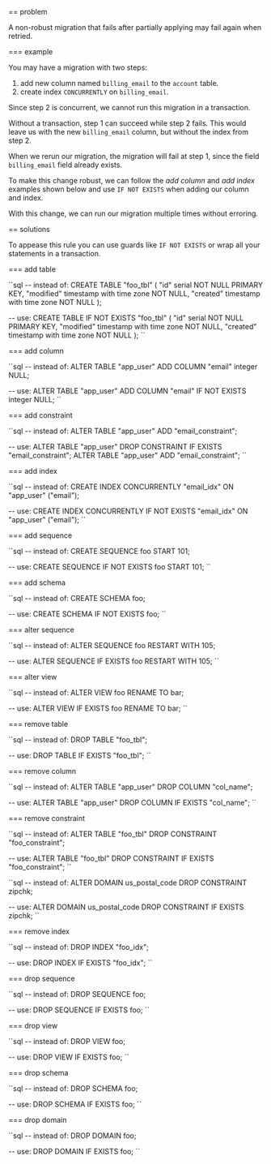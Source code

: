 == problem

A non-robust migration that fails after partially applying may fail again when retried.

=== example

You may have a migration with two steps:

1. add new column named ``billing_email`` to the ``account`` table.
2. create index ``CONCURRENTLY`` on ``billing_email``.

Since step 2 is concurrent, we cannot run this migration in a transaction.

Without a transaction, step 1 can succeed while step 2 fails. This would leave us with the new ``billing_email`` column, but without the index from step 2.

When we rerun our migration, the migration will fail at step 1, since the field ``billing_email`` field already exists.

To make this change robust, we can follow the *add column* and *add index* examples shown below and use ``IF NOT EXISTS`` when adding our column and index.

With this change, we can run our migration multiple times without erroring.

== solutions

To appease this rule you can use guards like ``IF NOT EXISTS`` or wrap all your statements in a transaction.

=== add table

``sql
-- instead of:
CREATE TABLE "foo_tbl" (
    "id" serial NOT NULL PRIMARY KEY,
    "modified" timestamp with time zone NOT NULL,
    "created" timestamp with time zone NOT NULL
);

-- use:
CREATE TABLE IF NOT EXISTS "foo_tbl" (
    "id" serial NOT NULL PRIMARY KEY,
    "modified" timestamp with time zone NOT NULL,
    "created" timestamp with time zone NOT NULL
);
``

=== add column

``sql
-- instead of:
ALTER TABLE "app_user" ADD COLUMN "email" integer NULL;

-- use:
ALTER TABLE "app_user" ADD COLUMN "email" IF NOT EXISTS integer NULL;
``

=== add constraint

``sql
-- instead of:
ALTER TABLE "app_user" ADD "email_constraint";

-- use:
ALTER TABLE "app_user" DROP CONSTRAINT IF EXISTS "email_constraint";
ALTER TABLE "app_user" ADD "email_constraint";
``

=== add index

``sql
-- instead of:
CREATE INDEX CONCURRENTLY "email_idx" ON "app_user" ("email");

-- use:
CREATE INDEX CONCURRENTLY IF NOT EXISTS "email_idx" ON "app_user" ("email");
``

=== add sequence

``sql
-- instead of:
CREATE SEQUENCE foo START 101;

-- use:
CREATE SEQUENCE IF NOT EXISTS foo START 101;
``

=== add schema

``sql
-- instead of:
CREATE SCHEMA foo;

-- use:
CREATE SCHEMA IF NOT EXISTS foo;
``

=== alter sequence

``sql
-- instead of:
ALTER SEQUENCE foo RESTART WITH 105;

-- use:
ALTER SEQUENCE IF EXISTS foo RESTART WITH 105;
``

=== alter view

``sql
-- instead of:
ALTER VIEW foo RENAME TO bar;

-- use:
ALTER VIEW IF EXISTS foo RENAME TO bar;
``

=== remove table

``sql
-- instead of:
DROP TABLE "foo_tbl";

-- use:
DROP TABLE IF EXISTS "foo_tbl";
``

=== remove column

``sql
-- instead of:
ALTER TABLE "app_user" DROP COLUMN "col_name";

-- use:
ALTER TABLE "app_user" DROP COLUMN IF EXISTS "col_name";
``

=== remove constraint

``sql
-- instead of:
ALTER TABLE "foo_tbl" DROP CONSTRAINT "foo_constraint";

-- use:
ALTER TABLE "foo_tbl" DROP CONSTRAINT IF EXISTS "foo_constraint";
``

``sql
-- instead of:
ALTER DOMAIN us_postal_code DROP CONSTRAINT zipchk;

-- use:
ALTER DOMAIN us_postal_code DROP CONSTRAINT IF EXISTS zipchk;
``

=== remove index

``sql
-- instead of:
DROP INDEX "foo_idx";

-- use:
DROP INDEX IF EXISTS "foo_idx";
``

=== drop sequence

``sql
-- instead of:
DROP SEQUENCE foo;

-- use:
DROP SEQUENCE IF EXISTS foo;
``

=== drop view

``sql
-- instead of:
DROP VIEW foo;

-- use:
DROP VIEW IF EXISTS foo;
``

=== drop schema

``sql
-- instead of:
DROP SCHEMA foo;

-- use:
DROP SCHEMA IF EXISTS foo;
``

=== drop domain

``sql
-- instead of:
DROP DOMAIN foo;

-- use:
DROP DOMAIN IF EXISTS foo;
``